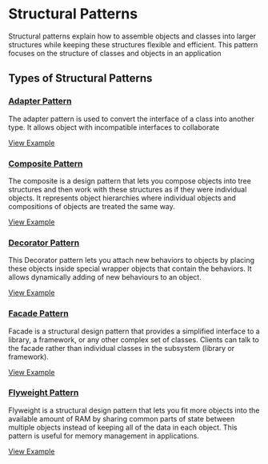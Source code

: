 # Structural Patterns

Structural patterns explain how to assemble objects and classes into larger structures while keeping these structures flexible and efficient. This pattern focuses on the structure of classes and objects in an application

## Types of Structural Patterns

### [Adapter Pattern](Adapter%20Pattern/)

The adapter pattern is used to convert the interface of a class into another type. It allows object with incompatible interfaces to collaborate

[View Example](Adapter%20Pattern/)

### [Composite Pattern](Composite%20Pattern/)

The composite is a design pattern that lets you compose objects into tree structures and then work with these structures as if they were individual objects. It represents object hierarchies where individual objects and compositions of objects are treated the same way.

[View Example](Composite%20Pattern/)

### [Decorator Pattern](Decorator%20Pattern/)

This Decorator pattern lets you attach new behaviors to objects by placing these objects inside special wrapper objects that contain the behaviors. It allows dynamically adding of new behaviours to an object.

[View Example](Decorator%20Pattern/)

### [Facade Pattern](Facade%20Pattern/)

Facade is a structural design pattern that provides a simplified interface to a library, a framework, or any other complex set of classes. Clients can talk to the facade rather than individual classes in the subsystem (library or framework).

[View Example](Facade%20Pattern/)

### [Flyweight Pattern](Flyweight%20Pattern/)

Flyweight is a structural design pattern that lets you fit more objects into the available amount of RAM by sharing common parts of state between multiple objects instead of keeping all of the data in each object. This pattern is useful for memory management in applications.

[View Example](Flyweight%20Pattern/)
